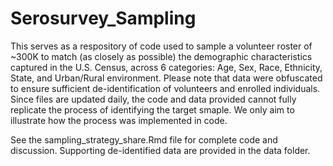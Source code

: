 # Serosurvey_Sampling
 
This serves as a respository of code used to sample a volunteer roster of ~300K to match (as closely as possible) the demographic characteristics captured in the U.S. Census, across 6 categories: Age, Sex, Race, Ethnicity, State, and Urban/Rural environment. Please note that data were obfuscated to ensure sufficient de-identification of volunteers and enrolled individuals. Since files are updated daily, the code and data provided cannot fully replicate the process of identifying the target smaple. We only aim to illustrate how the process was implemented in code. 

See the sampling_strategy_share.Rmd file for complete code and discussion. Supporting de-identified data are provided in the data folder. 

